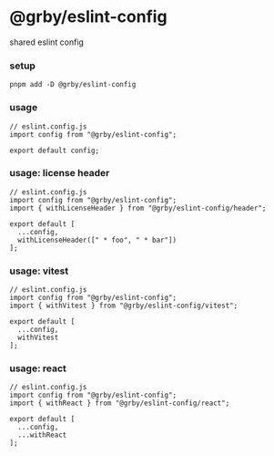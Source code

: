 # @grby/eslint-config

shared eslint config

### setup

```
pnpm add -D @grby/eslint-config
```

### usage

```
// eslint.config.js
import config from "@grby/eslint-config";

export default config;
```

### usage: license header

```
// eslint.config.js
import config from "@grby/eslint-config";
import { withLicenseHeader } from "@grby/eslint-config/header";

export default [
  ...config,
  withLicenseHeader([" * foo", " * bar"])
];
```

### usage: vitest

```
// eslint.config.js
import config from "@grby/eslint-config";
import { withVitest } from "@grby/eslint-config/vitest";

export default [
  ...config,
  withVitest
];
```

### usage: react

```
// eslint.config.js
import config from "@grby/eslint-config";
import { withReact } from "@grby/eslint-config/react";

export default [
  ...config,
  ...withReact
];
```

